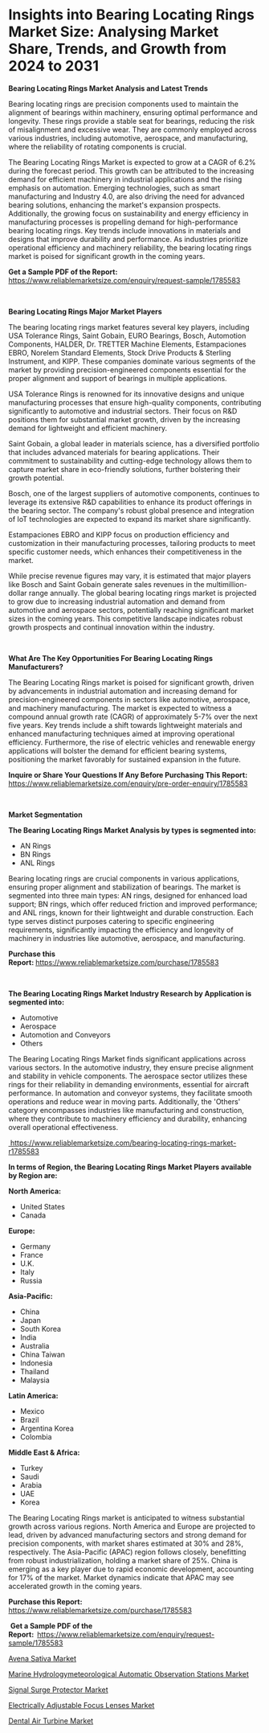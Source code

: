 <p><h1>Insights into Bearing Locating Rings Market Size: Analysing Market Share, Trends, and Growth from 2024 to 2031</h1></p><p><strong>Bearing Locating Rings Market Analysis and Latest Trends</strong></p>
<p><p>Bearing locating rings are precision components used to maintain the alignment of bearings within machinery, ensuring optimal performance and longevity. These rings provide a stable seat for bearings, reducing the risk of misalignment and excessive wear. They are commonly employed across various industries, including automotive, aerospace, and manufacturing, where the reliability of rotating components is crucial.</p><p>The Bearing Locating Rings Market is expected to grow at a CAGR of 6.2% during the forecast period. This growth can be attributed to the increasing demand for efficient machinery in industrial applications and the rising emphasis on automation. Emerging technologies, such as smart manufacturing and Industry 4.0, are also driving the need for advanced bearing solutions, enhancing the market's expansion prospects. Additionally, the growing focus on sustainability and energy efficiency in manufacturing processes is propelling demand for high-performance bearing locating rings. Key trends include innovations in materials and designs that improve durability and performance. As industries prioritize operational efficiency and machinery reliability, the bearing locating rings market is poised for significant growth in the coming years.</p></p>
<p><strong>Get a Sample PDF of the Report:&nbsp;</strong> <a href="https://www.reliablemarketsize.com/enquiry/request-sample/1785583?utm_campaign=1262&utm_medium=2&utm_source=Github&utm_content=ia&utm_term=08102024&utm_id=bearing-locating-rings">https://www.reliablemarketsize.com/enquiry/request-sample/1785583</a></p>
<p>&nbsp;</p>
<p><strong>Bearing Locating Rings Major Market Players</strong></p>
<p><p>The bearing locating rings market features several key players, including USA Tolerance Rings, Saint Gobain, EURO Bearings, Bosch, Automotion Components, HALDER, Dr. TRETTER Machine Elements, Estampaciones EBRO, Norelem Standard Elements, Stock Drive Products & Sterling Instrument, and KIPP. These companies dominate various segments of the market by providing precision-engineered components essential for the proper alignment and support of bearings in multiple applications.</p><p>USA Tolerance Rings is renowned for its innovative designs and unique manufacturing processes that ensure high-quality components, contributing significantly to automotive and industrial sectors. Their focus on R&D positions them for substantial market growth, driven by the increasing demand for lightweight and efficient machinery.</p><p>Saint Gobain, a global leader in materials science, has a diversified portfolio that includes advanced materials for bearing applications. Their commitment to sustainability and cutting-edge technology allows them to capture market share in eco-friendly solutions, further bolstering their growth potential.</p><p>Bosch, one of the largest suppliers of automotive components, continues to leverage its extensive R&D capabilities to enhance its product offerings in the bearing sector. The company's robust global presence and integration of IoT technologies are expected to expand its market share significantly.</p><p>Estampaciones EBRO and KIPP focus on production efficiency and customization in their manufacturing processes, tailoring products to meet specific customer needs, which enhances their competitiveness in the market.</p><p>While precise revenue figures may vary, it is estimated that major players like Bosch and Saint Gobain generate sales revenues in the multimillion-dollar range annually. The global bearing locating rings market is projected to grow due to increasing industrial automation and demand from automotive and aerospace sectors, potentially reaching significant market sizes in the coming years. This competitive landscape indicates robust growth prospects and continual innovation within the industry.</p></p>
<p>&nbsp;</p>
<p><strong>What Are The Key Opportunities For Bearing Locating Rings Manufacturers?</strong></p>
<p><p>The Bearing Locating Rings market is poised for significant growth, driven by advancements in industrial automation and increasing demand for precision-engineered components in sectors like automotive, aerospace, and machinery manufacturing. The market is expected to witness a compound annual growth rate (CAGR) of approximately 5-7% over the next five years. Key trends include a shift towards lightweight materials and enhanced manufacturing techniques aimed at improving operational efficiency. Furthermore, the rise of electric vehicles and renewable energy applications will bolster the demand for efficient bearing systems, positioning the market favorably for sustained expansion in the future.</p></p>
<p><strong>Inquire or Share Your Questions If Any Before Purchasing This Report:</strong> <a href="https://www.reliablemarketsize.com/enquiry/pre-order-enquiry/1785583?utm_campaign=1262&utm_medium=2&utm_source=Github&utm_content=ia&utm_term=08102024&utm_id=bearing-locating-rings">https://www.reliablemarketsize.com/enquiry/pre-order-enquiry/1785583</a></p>
<p>&nbsp;</p>
<p><strong>Market Segmentation</strong></p>
<p><strong>The Bearing Locating Rings Market Analysis by types is segmented into:</strong></p>
<p><ul><li>AN Rings</li><li>BN Rings</li><li>ANL Rings</li></ul></p>
<p><p>Bearing locating rings are crucial components in various applications, ensuring proper alignment and stabilization of bearings. The market is segmented into three main types: AN rings, designed for enhanced load support; BN rings, which offer reduced friction and improved performance; and ANL rings, known for their lightweight and durable construction. Each type serves distinct purposes catering to specific engineering requirements, significantly impacting the efficiency and longevity of machinery in industries like automotive, aerospace, and manufacturing.</p></p>
<p><strong>Purchase this Report:&nbsp;</strong><a href="https://www.reliablemarketsize.com/purchase/1785583?utm_campaign=1262&utm_medium=2&utm_source=Github&utm_content=ia&utm_term=08102024&utm_id=bearing-locating-rings">https://www.reliablemarketsize.com/purchase/1785583</a></p>
<p>&nbsp;</p>
<p><strong>The Bearing Locating Rings Market Industry Research by Application is segmented into:</strong></p>
<p><ul><li>Automotive</li><li>Aerospace</li><li>Automotion and Conveyors</li><li>Others</li></ul></p>
<p><p>The Bearing Locating Rings Market finds significant applications across various sectors. In the automotive industry, they ensure precise alignment and stability in vehicle components. The aerospace sector utilizes these rings for their reliability in demanding environments, essential for aircraft performance. In automation and conveyor systems, they facilitate smooth operations and reduce wear in moving parts. Additionally, the 'Others' category encompasses industries like manufacturing and construction, where they contribute to machinery efficiency and durability, enhancing overall operational effectiveness.</p></p>
<p><a href="https://www.reliablemarketsize.com/bearing-locating-rings-market-r1785583?utm_campaign=1262&utm_medium=2&utm_source=Github&utm_content=ia&utm_term=08102024&utm_id=bearing-locating-rings">&nbsp;https://www.reliablemarketsize.com/bearing-locating-rings-market-r1785583</a></p>
<p><strong>In terms of Region, the Bearing Locating Rings Market Players available by Region are:</strong></p>
<p>
    <p> <strong> North America: </strong>
        <ul>
            <li>United States</li>
            <li>Canada</li>
        </ul>
        </p> 
    <p> <strong> Europe: </strong>
        <ul>
            <li>Germany</li>
            <li>France</li>
            <li>U.K.</li>
            <li>Italy</li>
            <li>Russia</li>
        </ul>
        </p> 
    <p> <strong> Asia-Pacific: </strong>
        <ul>
            <li>China</li>
            <li>Japan</li>
            <li>South Korea</li>
            <li>India</li>
            <li>Australia</li>
            <li>China Taiwan</li>
            <li>Indonesia</li>
            <li>Thailand</li>
            <li>Malaysia</li>
        </ul>
        </p> 
    <p> <strong> Latin America: </strong>
        <ul>
            <li>Mexico</li>
            <li>Brazil</li>
            <li>Argentina Korea</li>
            <li>Colombia</li>
        </ul>
        </p> 
    <p> <strong> Middle East & Africa: </strong>
        <ul>
            <li>Turkey</li>
            <li>Saudi</li>
            <li>Arabia</li>
            <li>UAE</li>
            <li>Korea</li>
        </ul>
    </p>
    </p>
<p><p>The Bearing Locating Rings market is anticipated to witness substantial growth across various regions. North America and Europe are projected to lead, driven by advanced manufacturing sectors and strong demand for precision components, with market shares estimated at 30% and 28%, respectively. The Asia-Pacific (APAC) region follows closely, benefitting from robust industrialization, holding a market share of 25%. China is emerging as a key player due to rapid economic development, accounting for 17% of the market. Market dynamics indicate that APAC may see accelerated growth in the coming years.</p></p>
<p><strong>Purchase this Report: </strong><a href="https://www.reliablemarketsize.com/purchase/1785583?utm_campaign=1262&utm_medium=2&utm_source=Github&utm_content=ia&utm_term=08102024&utm_id=bearing-locating-rings">https://www.reliablemarketsize.com/purchase/1785583</a></p>
<p>&nbsp;<strong>Get a Sample PDF of the Report:&nbsp;&nbsp;</strong><a href="https://www.reliablemarketsize.com/enquiry/request-sample/1785583?utm_campaign=1262&utm_medium=2&utm_source=Github&utm_content=ia&utm_term=08102024&utm_id=bearing-locating-rings">https://www.reliablemarketsize.com/enquiry/request-sample/1785583</a></p>
<p><strong></strong></p>
<p><p><a href="https://issuu.com/reportprime-2/docs/avena-sativa-market-size-2030.pptx_d672d45e3a70d1?utm_campaign=1262&utm_medium=2&utm_source=Github&utm_content=ia&utm_term=08102024&utm_id=bearing-locating-rings">Avena Sativa Market</a></p><p><a href="https://github.com/bramarquesw0f/Market-Research-Report-List-1/blob/main/marine-hydrologymeteorological-automatic-observation-stations-market.md?utm_campaign=1262&utm_medium=2&utm_source=Github&utm_content=ia&utm_term=08102024&utm_id=bearing-locating-rings">Marine Hydrologymeteorological Automatic Observation Stations Market</a></p><p><a href="https://www.linkedin.com/pulse/charting-future-comprehensive-analysis-global-signal-surge-ltx1f?utm_campaign=1262&utm_medium=2&utm_source=Github&utm_content=ia&utm_term=08102024&utm_id=bearing-locating-rings">Signal Surge Protector Market</a></p><p><a href="https://github.com/el6kb8hanel/Market-Research-Report-List-1/blob/main/electrically-adjustable-focus-lenses-market.md?utm_campaign=1262&utm_medium=2&utm_source=Github&utm_content=ia&utm_term=08102024&utm_id=bearing-locating-rings">Electrically Adjustable Focus Lenses Market</a></p><p><a href="https://www.linkedin.com/pulse/dental-air-turbine-market-global-regional-analysis-focus-pubvc?utm_campaign=1262&utm_medium=2&utm_source=Github&utm_content=ia&utm_term=08102024&utm_id=bearing-locating-rings">Dental Air Turbine Market</a></p></p>